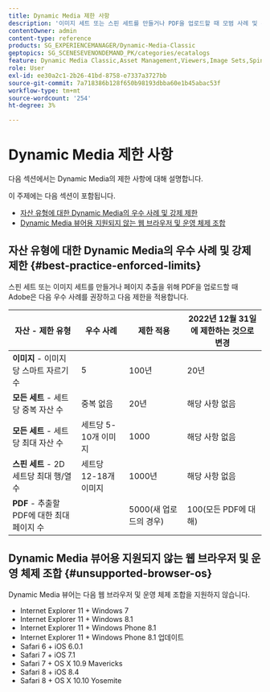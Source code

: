 ```yaml
---
title: Dynamic Media 제한 사항
description: '이미지 세트 또는 스핀 세트를 만들거나 PDF을 업로드할 때 모범 사례 및 강제 제한에 대해 알아봅니다. Dynamic Media Viewer용 지원되지 않는 웹 브라우저 및 운영 체제 조합에 대해서도 알아봅니다. '
contentOwner: admin
content-type: reference
products: SG_EXPERIENCEMANAGER/Dynamic-Media-Classic
geptopics: SG_SCENESEVENONDEMAND_PK/categories/ecatalogs
feature: Dynamic Media Classic,Asset Management,Viewers,Image Sets,Spin Sets,eCatalog
role: User
exl-id: ee30a2c1-2b26-41bd-8758-e7337a3727bb
source-git-commit: 7a718386b128f650b98193dbba60e1b45abac53f
workflow-type: tm+mt
source-wordcount: '254'
ht-degree: 3%

---
```


# Dynamic Media 제한 사항

다음 섹션에서는 Dynamic Media의 제한 사항에 대해 설명합니다.

이 주제에는 다음 섹션이 포함됩니다.

* [자산 유형에 대한 Dynamic Media의 우수 사례 및 강제 제한](#best-practice-enforced-limits)
* [Dynamic Media 뷰어용 지원되지 않는 웹 브라우저 및 운영 체제 조합](#unsupported-browser-os)

## 자산 유형에 대한 Dynamic Media의 우수 사례 및 강제 제한 {#best-practice-enforced-limits}

스핀 세트 또는 이미지 세트를 만들거나 페이지 추출을 위해 PDF을 업로드할 때 Adobe은 다음 우수 사례를 권장하고 다음 제한을 적용합니다.

| 자산 - 제한 유형 | 우수 사례 | 제한 적용 | 2022년 12월 31일에 제한하는 것으로 변경 |
| --- | --- | --- | --- |
| **이미지** - 이미지당 스마트 자르기 수 | 5 | 100년 | 20년 |
| **모든 세트** - 세트당 중복 자산 수 | 중복 없음 | 20년 | 해당 사항 없음 |
| **모든 세트** - 세트당 최대 자산 수 | 세트당 5-10개 이미지 | 1000 | 해당 사항 없음 |
| **스핀 세트** - 2D 세트당 최대 행/열 수 | 세트당 12-18개 이미지 | 1000년 | 해당 사항 없음 |
| **PDF** - 추출할 PDF에 대한 최대 페이지 수 |  | 5000(새 업로드의 경우) | 100(모든 PDF에 대해) |

<!-- See also [Dynamic Media limitations](/help/assets/limitations.md). -->

## Dynamic Media 뷰어용 지원되지 않는 웹 브라우저 및 운영 체제 조합 {#unsupported-browser-os}

Dynamic Media 뷰어는 다음 웹 브라우저 및 운영 체제 조합을 지원하지 않습니다.

* Internet Explorer 11 + Windows 7
* Internet Explorer 11 + Windows 8.1
* Internet Explorer 11 + Windows Phone 8.1
* Internet Explorer 11 + Windows Phone 8.1 업데이트
* Safari 6 + iOS 6.0.1
* Safari 7 + iOS 7.1
* Safari 7 + OS X 10.9 Mavericks
* Safari 8 + iOS 8.4
* Safari 8 + OS X 10.10 Yosemite

